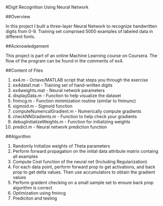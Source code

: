 #Digit Recognition Using Neural Network

##Overview

In this project I built a three-layer Neural Network to recognize handwritten digits from 0-9. Training set comprised 5000 examples of labeled data in different fonts. 

##Acknowledgement

This project is part of an online Machine Learning course on Coursera. The flow of the program can be found in the comments of ex4.

##Content of Files
1. ex4.m - Octave/MATLAB script that steps you through the exercise
2. ex4data1.mat - Training set of hand-written digits
3. ex4weights.mat - Neural network parameters 
4. displayData.m - Function to help visualize the dataset
5. fmincg.m - Function minimization routine (similar to fminunc)
6. sigmoid.m - Sigmoid function
7. computeNumericalGradient.m - Numerically compute gradients
8. checkNNGradients.m - Function to help check your gradients
9. debugInitializeWeights.m - Function for initializing weights
10. predict.m - Neural network prediction function

##Algorithm
1. Randomly Initialize weights of Theta parameters
2. Perform forward propagation on the initial data attribute matrix containg all examples
3. Compute Cost function of the neural net (Including Regularization)
4. For each data point, perform forward prop to get activations, and back prop to get delta values. Then use accumulators to obtain the gradient values
5. Perform graident checking on a small sample set to ensure back prop algorithm is correct
6. Optimization using fmincg
7. Prediciton and testing

